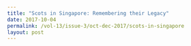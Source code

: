 ```yaml
---
title: "Scots in Singapore: Remembering their Legacy"
date: 2017-10-04
permalink: /vol-13/issue-3/oct-dec-2017/scots-in-singapore
layout: post
---
```

